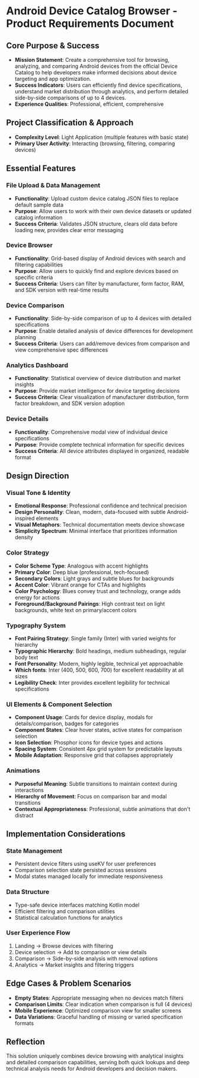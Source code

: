 # Android Device Catalog Browser - Product Requirements Document

## Core Purpose & Success
- **Mission Statement**: Create a comprehensive tool for browsing, analyzing, and comparing Android devices from the official Device Catalog to help developers make informed decisions about device targeting and app optimization.
- **Success Indicators**: Users can efficiently find device specifications, understand market distribution through analytics, and perform detailed side-by-side comparisons of up to 4 devices.
- **Experience Qualities**: Professional, efficient, comprehensive

## Project Classification & Approach
- **Complexity Level**: Light Application (multiple features with basic state)
- **Primary User Activity**: Interacting (browsing, filtering, comparing devices)

## Essential Features

### File Upload & Data Management
- **Functionality**: Upload custom device catalog JSON files to replace default sample data
- **Purpose**: Allow users to work with their own device datasets or updated catalog information
- **Success Criteria**: Validates JSON structure, clears old data before loading new, provides clear error messaging

### Device Browser
- **Functionality**: Grid-based display of Android devices with search and filtering capabilities
- **Purpose**: Allow users to quickly find and explore devices based on specific criteria
- **Success Criteria**: Users can filter by manufacturer, form factor, RAM, and SDK version with real-time results

### Device Comparison
- **Functionality**: Side-by-side comparison of up to 4 devices with detailed specifications
- **Purpose**: Enable detailed analysis of device differences for development planning
- **Success Criteria**: Users can add/remove devices from comparison and view comprehensive spec differences

### Analytics Dashboard
- **Functionality**: Statistical overview of device distribution and market insights
- **Purpose**: Provide market intelligence for device targeting decisions
- **Success Criteria**: Clear visualization of manufacturer distribution, form factor breakdown, and SDK version adoption

### Device Details
- **Functionality**: Comprehensive modal view of individual device specifications
- **Purpose**: Provide complete technical information for specific devices
- **Success Criteria**: All device attributes displayed in organized, readable format

## Design Direction

### Visual Tone & Identity
- **Emotional Response**: Professional confidence and technical precision
- **Design Personality**: Clean, modern, data-focused with subtle Android-inspired elements
- **Visual Metaphors**: Technical documentation meets device showcase
- **Simplicity Spectrum**: Minimal interface that prioritizes information density

### Color Strategy
- **Color Scheme Type**: Analogous with accent highlights
- **Primary Color**: Deep blue (professional, tech-focused)
- **Secondary Colors**: Light grays and subtle blues for backgrounds
- **Accent Color**: Vibrant orange for CTAs and highlights
- **Color Psychology**: Blues convey trust and technology, orange adds energy for actions
- **Foreground/Background Pairings**: High contrast text on light backgrounds, white text on primary/accent colors

### Typography System
- **Font Pairing Strategy**: Single family (Inter) with varied weights for hierarchy
- **Typographic Hierarchy**: Bold headings, medium subheadings, regular body text
- **Font Personality**: Modern, highly legible, technical yet approachable
- **Which fonts**: Inter (400, 500, 600, 700) for excellent readability at all sizes
- **Legibility Check**: Inter provides excellent legibility for technical specifications

### UI Elements & Component Selection
- **Component Usage**: Cards for device display, modals for details/comparison, badges for categories
- **Component States**: Clear hover states, active states for comparison selection
- **Icon Selection**: Phosphor icons for device types and actions
- **Spacing System**: Consistent 4px grid system for predictable layouts
- **Mobile Adaptation**: Responsive grid that collapses appropriately

### Animations
- **Purposeful Meaning**: Subtle transitions to maintain context during interactions
- **Hierarchy of Movement**: Focus on comparison bar and modal transitions
- **Contextual Appropriateness**: Professional, subtle animations that don't distract

## Implementation Considerations

### State Management
- Persistent device filters using useKV for user preferences
- Comparison selection state persisted across sessions
- Modal states managed locally for immediate responsiveness

### Data Structure
- Type-safe device interfaces matching Kotlin model
- Efficient filtering and comparison utilities
- Statistical calculation functions for analytics

### User Experience Flow
1. Landing → Browse devices with filtering
2. Device selection → Add to comparison or view details
3. Comparison → Side-by-side analysis with removal options
4. Analytics → Market insights and filtering triggers

## Edge Cases & Problem Scenarios
- **Empty States**: Appropriate messaging when no devices match filters
- **Comparison Limits**: Clear indication when comparison is full (4 devices)
- **Mobile Experience**: Optimized comparison view for smaller screens
- **Data Variations**: Graceful handling of missing or varied specification formats

## Reflection
This solution uniquely combines device browsing with analytical insights and detailed comparison capabilities, serving both quick lookups and deep technical analysis needs for Android developers and decision makers.